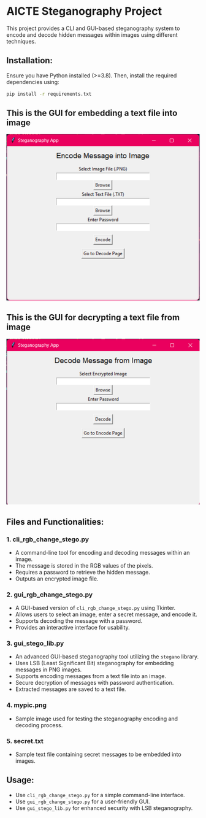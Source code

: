 # AICTE Steganography Project

This project provides a CLI and GUI-based steganography system to encode and decode hidden messages within images using different techniques.

## Installation:
Ensure you have Python installed (>=3.8). Then, install the required dependencies using:

```bash
pip install -r requirements.txt
```

## This is the GUI for embedding a text file into image
![GUI Preview](image.png)

## This is the GUI for decrypting a text file from image
![alt text](image-1.png)

## Files and Functionalities:

### 1. **cli_rgb_change_stego.py**  
   - A command-line tool for encoding and decoding messages within an image.
   - The message is stored in the RGB values of the pixels.
   - Requires a password to retrieve the hidden message.
   - Outputs an encrypted image file.

### 2. **gui_rgb_change_stego.py**  
   - A GUI-based version of `cli_rgb_change_stego.py` using Tkinter.
   - Allows users to select an image, enter a secret message, and encode it.
   - Supports decoding the message with a password.
   - Provides an interactive interface for usability.

### 3. **gui_stego_lib.py**  
   - An advanced GUI-based steganography tool utilizing the `stegano` library.
   - Uses LSB (Least Significant Bit) steganography for embedding messages in PNG images.
   - Supports encoding messages from a text file into an image.
   - Secure decryption of messages with password authentication.
   - Extracted messages are saved to a text file.

### 4. **mypic.png**  
   - Sample image used for testing the steganography encoding and decoding process.

### 5. **secret.txt**  
   - Sample text file containing secret messages to be embedded into images.

## Usage:
- Use `cli_rgb_change_stego.py` for a simple command-line interface.
- Use `gui_rgb_change_stego.py` for a user-friendly GUI.
- Use `gui_stego_lib.py` for enhanced security with LSB steganography.

